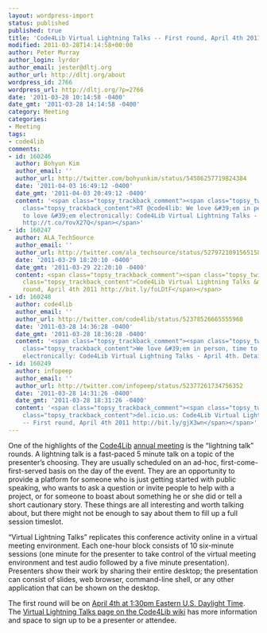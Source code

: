 ```yaml
---
layout: wordpress-import
status: published
published: true
title: 'Code4Lib Virtual Lightning Talks -- First round, April 4th 2011'
modified: 2011-03-28T14:14:58+00:00
author: Peter Murray
author_login: lyrdor
author_email: jester@dltj.org
author_url: http://dltj.org/about
wordpress_id: 2766
wordpress_url: http://dltj.org/?p=2766
date: '2011-03-28 10:14:58 -0400'
date_gmt: '2011-03-28 14:14:58 -0400'
category: Meeting
categories:
- Meeting
tags:
- code4lib
comments:
- id: 160246
  author: Bohyun Kim
  author_email: ''
  author_url: http://twitter.com/bohyunkim/status/54586257719824384
  date: '2011-04-03 16:49:12 -0400'
  date_gmt: '2011-04-03 20:49:12 -0400'
  content: '<span class="topsy_trackback_comment"><span class="topsy_twitter_username"><span
    class="topsy_trackback_content">RT @code4lib: We love &#39;em in person, time
    to love &#39;em electronically: Code4Lib Virtual Lightning Talks - April 4th.
    http://t.co/YovX27Q</span></span>'
- id: 160247
  author: ALA_TechSource
  author_email: ''
  author_url: http://twitter.com/ala_techsource/status/52797210915651584
  date: '2011-03-29 18:20:10 -0400'
  date_gmt: '2011-03-29 22:20:10 -0400'
  content: <span class="topsy_trackback_comment"><span class="topsy_twitter_username"><span
    class="topsy_trackback_content">Code4Lib Virtual Lightning Talks &mdash; First
    round, April 4th 2011 http://bit.ly/foLDtF</span></span>
- id: 160248
  author: code4lib
  author_email: ''
  author_url: http://twitter.com/code4lib/status/52378526665555968
  date: '2011-03-28 14:36:28 -0400'
  date_gmt: '2011-03-28 18:36:28 -0400'
  content: '<span class="topsy_trackback_comment"><span class="topsy_twitter_username"><span
    class="topsy_trackback_content">We love &#39;em in person, time to love &#39;em
    electronically: Code4Lib Virtual Lightning Talks - April 4th. Details: http://is.gd/yikZ8U</span></span>'
- id: 160249
  author: infopeep
  author_email: ''
  author_url: http://twitter.com/infopeep/status/52377261734756352
  date: '2011-03-28 14:31:26 -0400'
  date_gmt: '2011-03-28 18:31:26 -0400'
  content: '<span class="topsy_trackback_comment"><span class="topsy_twitter_username"><span
    class="topsy_trackback_content">del.icio.us: Code4Lib Virtual Lightning Talks
    -- First round, April 4th 2011 http://bit.ly/gjX3wn</span></span>'
---
```

<p>One of the highlights of the <a href="http://www.code4lib.org/" title="code4lib | coders for libraries, libraries for coders">Code4Lib</a> <a href="http://www.code4lib.org/conference" title="Code4Lib conference | code4lib">annual meeting</a> is the &ldquo;lightning talk&rdquo; rounds. A lightning talk is a fast-paced 5 minute talk on a topic of the presenter&rsquo;s choosing. They are usually scheduled on an ad-hoc, first-come-first-served basis on the day of the event. They are an opportunity to provide a platform for someone who is just getting started with public speaking, who wants to ask a question or invite people to help with a project, or for someone to boast about something he or she did or tell a short cautionary story. These things are all interesting and worth talking about, but there might not be enough to say about them to fill up a full session timeslot.</p>
<p>&ldquo;Virtual Lightning Talks&rdquo; replicates this conference activity online in a virtual meeting environment. Each one-hour block consists of 10 six-minute sessions (one minute for the presenter to take control of the virtual meeting environment and test audio followed by a five minute presentation). Presenters show their work by sharing their entire desktop; the presentation can consist of slides, web browser, command-line shell, or any other application that can be shown on the desktop.</p>
<p>The first round will be on <a href="http://timeanddate.com/worldclock/fixedtime.html?month=4&day=4&year=2011&hour=13&min=30&sec=0&p1=179" title="http://timeanddate.com/worldclock/fixedtime.html?month=4&day=4&year=2011&hour=13&min=30&sec=0&p1=179">April 4th at 1:30pm Eastern U.S. Daylight Time</a>.  The <a href="http://wiki.code4lib.org/index.php/Virtual_Lightning_Talks" title="Virtual Lightning Talks - Code4Lib">Virtual Lightning Talks page on the Code4Lib wiki</a> has more information and space to sign up to be a presenter or attendee.</p>
